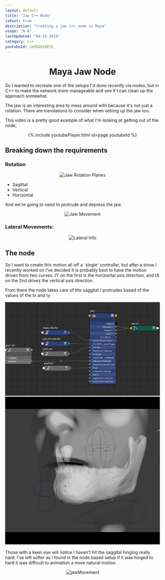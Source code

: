 ```yaml
---
layout: default
title: "Jaw C++ Node"
isPost: true
description: "Creating a jaw c++ node in Maya"
usage: "N-A"
lastUpdated: "04-25-2018"
category: c++
youtubeId: sm3KG8ZOEtE
---
```

<center><h1>Maya Jaw Node</h1></center>

So I wanted to recreate one of the setups I'd done recently via nodes, but
in C++ to make the network more manageable and see if I can clean up the approach
somewhat.

The jaw is an interesting area to mess around with because it's not just a rotation.
There are translations to consider when setting up the jaw too.

This video is a pretty good example of what I'm looking at getting out of the node;

<center>{% include youtubePlayer.html id=page.youtubeId  %}</center>

<h2>Breaking down the requirements</h2>
<h3>Rotation</h3>
<center><img src="https://image.slidesharecdn.com/mandibularmovements-150108114831-conversion-gate01/95/mandibular-movements-8-638.jpg" w="320" h="240" alt="Jaw Rotation Planes"></center>

- Sagittal
- Vertical
- Horizontal

And we're going to need to protrude and depress the jaw.
<center><img src="https://image.slidesharecdn.com/mandibularmovements-150108114831-conversion-gate01/95/mandibular-movements-9-638.jpg" w="320" h="240" alt="Jaw Movement"></center>


<h3>Lateral Movements:</h3>
<center><img src="https://image.slidesharecdn.com/mandibularmovements-150108114831-conversion-gate01/95/mandibular-movements-15-638.jpg" w="320" h="240" alt="Lateral Info"></center>


<h2> The node </h2>

So I want to create this motion all off a `single' controller, but after a show
I recently worked on I've decided it is probably best to have the motion driven from
two curves. tY on the first is the horizontal axis direction, and tX on the 2nd
drives the vertical axis direction.

From there the node takes care of the saggital / protrudes based of the values of the tx and ty


<center><img src="/assets/examples/jaw.png" alt="jawMovement"></center>


<center><img src="/assets/examples/jawTest.gif" width="640" height="480" alt="jawMovement"></center>

Those with a keen eye will notice I haven't hit the saggital hinging really hard. I've left
softer as I found in the node based setup if it was hinged to hard it was difficult to
animation a more natural motion.

<center><img src="/assets/examples/jawTest2.gif" width="640" height="480" alt="jawMovement"></center>
